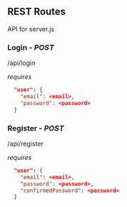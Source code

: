 ## REST Routes
API for server.js


### Login - *POST*
/api/login

_requires_
```json
  "user": {
    "email": <email>,
    "password": <password>
  }
```


### Register - *POST*
/api/register

_requires_
```json
  "user": {
    "email": <email>,
    "password": <password>,
    "confirmedPassword": <password>
  }
```
